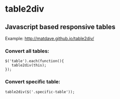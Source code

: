 # table2div
## Javascript based responsive tables
Example: http://matdave.github.io/table2div/

### Convert all tables:
```
$('table').each(function(){
   table2div(this);
});
```

### Convert specific table:
```
table2div($('.specific-table'));
```

